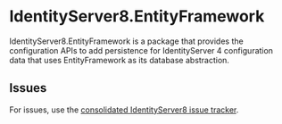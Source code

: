 # IdentityServer8.EntityFramework

IdentityServer8.EntityFramework is a package that provides the configuration APIs to add persistence for IdentityServer 4 configuration data that uses EntityFramework as its database abstraction.

## Issues

For issues, use the [consolidated IdentityServer8 issue tracker](https://github.com/alexhiggins732/IdentityServer8/issues).
